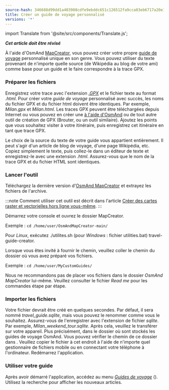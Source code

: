 ```yaml
---
source-hash: 346688d99dd1a403908cdfe9ebddc651c126512fa9cca03eb6717a20e178207e 
title: Créer un guide de voyage personnalisé
versions: '*'
---
```


import Translate from '@site/src/components/Translate.js';


**_Cet article doit être révisé_**

À l'aide d'OsmAnd [MapCreator](../../versions/map-creator.md), vous pouvez créer votre propre [guide de voyage](../../user/plan-route/travel-guides.md) personnalisé unique en son genre. Vous pouvez utiliser du texte provenant de n'importe quelle source (de Wikipédia au blog de votre ami) comme base pour un guide et le faire correspondre à la trace GPX.

### Préparer les fichiers

Enregistrez votre trace avec l'extension *[.GPX](../osmand-file-formats/osmand-gpx.md)* et le fichier texte au format *.html*. Pour créer votre *guide de voyage* personnalisé avec succès, les noms du fichier GPX et du fichier html doivent être identiques. Par exemple, *Milan.gpx* et *Milan.html*.
Les traces GPX peuvent être téléchargées depuis Internet ou vous pouvez en créer une [à l'aide d'OsmAnd](../../user/plan-route/create-route.md) ou de tout autre outil de création de GPX (Brouter, ou un outil similaire).
Ajoutez les points que vous souhaitez visiter à votre itinéraire, puis enregistrez cet itinéraire en tant que trace GPX.

Le choix de la source du texte de votre guide vous appartient entièrement. Il peut s'agir d'un article de blog de voyage, d'une page Wikipédia, etc. Copiez simplement le texte, puis collez-le dans un éditeur de texte et enregistrez-le avec une extension *.html*. Assurez-vous que le nom de la trace GPX et du fichier HTML sont identiques.

### Lancer l'outil

Téléchargez la dernière version d'[OsmAnd MapCreator](http://download.osmand.net/latest-night-build/OsmAndMapCreator-main.zip) et extrayez les fichiers de l'archive.

:::note
Comment utiliser cet outil est décrit dans l'article [Créer des cartes raster et vectorielles hors ligne vous-même](./create-offline-maps-yourself.md#osmandmapcreator).
:::

Démarrez votre console et ouvrez le dossier MapCreator.

Exemple : `cd /home/user/OsmAndMapCreator-main/`

Pour *Linux*, exécutez ./utilites.sh (pour *Windows* : fichier utilities.bat) travel-guide-creator.

Lorsque vous êtes invité à fournir le chemin, veuillez coller le chemin du dossier où vous avez préparé vos fichiers.

Exemple : `cd /home/user/MyCustomGuides/`

Nous ne recommandons pas de placer vos fichiers dans le dossier *OsmAnd MapCreator* lui-même. Veuillez consulter le fichier *Read me* pour les commandes étape par étape.

### Importer les fichiers

Votre fichier devrait être créé en quelques secondes. Par défaut, il sera nommé *travel_guide.sqlite*, mais vous pouvez le renommer comme vous le souhaitez. Assurez-vous de l'enregistrer avec l'extension de fichier *sqlite*. Par exemple, *Milan_weekend_tour.sqlite*. Après cela, veuillez le transférer sur votre appareil. Plus précisément, dans le dossier où sont stockés les guides de voyage OsmAnd. Vous pouvez vérifier le chemin de ce dossier dans *<Translate android="true" ids="shared_string_menu,shared_string_settings,osmand_settings,application_dir"/>*. Veuillez copier le fichier à cet endroit à l'aide de n'importe quel gestionnaire de fichiers mobile ou en connectant votre téléphone à l'ordinateur. Redémarrez l'application.

### Utiliser votre guide

Après avoir démarré l'application, accédez au menu *[Guides de voyage](../../user/plan-route/travel-guides.md)* (*<Translate android="true" ids="shared_string_menu,shared_string_travel_guides"/>*). Utilisez la recherche pour afficher les nouveaux articles.

